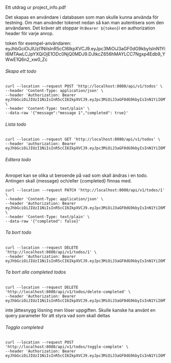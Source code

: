 Ett utdrag ur project_info.pdf

Det skapas en användare i databasen som man skulle kunna använda för testning. Om man använder tokenet nedan så kan man autentisera som den användaren. Det kräver att stoppar in:`Bearer ${token}`i en authorization header för varje anrop.

token för exempel-användaren:
eyJhbGciOiJIUzI1NiIsInR5cCI6IkpXVCJ9.eyJpc3MiOiJ3aGF0dG9kbyIsInN1YiI6MTAwLCJpYXQiOjE1ODc0NjQ0MDJ9.DJtkcZ656hMAYLCC7Ngxp4Edb9_YWwE1Q6n2_xw0_Zc



###### Skapa ett todo
```
curl --location --request POST 'http://localhost:8080/api/v1/todos' \
--header 'Content-Type: application/json' \
--header 'Authorization: Bearer eyJhbGciOiJIUzI1NiIsInR5cCI6IkpXVCJ9.eyJpc3MiOiJ3aGF0dG9kbyIsInN1YiI6MTAwLCJpYXQiOjE1ODc0NjQ0MDJ9.DJtkcZ656hMAYLCC7Ngxp4Edb9_YWwE1Q6n2_xw0_Zc' \
--header 'Content-Type: text/plain' \
--data-raw '{"message":"message 1","completed": true}'
```

###### Lista todo
```
curl --location --request GET 'http://localhost:8080/api/v1/todos' \
--header 'authorization: Bearer eyJhbGciOiJIUzI1NiIsInR5cCI6IkpXVCJ9.eyJpc3MiOiJ3aGF0dG9kbyIsInN1YiI6MTAwLCJpYXQiOjE1ODc0NjQ0MDJ9.DJtkcZ656hMAYLCC7Ngxp4Edb9_YWwE1Q6n2_xw0_Zc'
```
###### Editera todo
Anropet kan se olika ut beroende på vad som skall ändras i en todo. Antingen skall {message} och/eller {completed} finnas med.
```
curl --location --request PATCH 'http://localhost:8080/api/v1/todos/1' \
--header 'Content-Type: application/json' \
--header 'Authorization: Bearer eyJhbGciOiJIUzI1NiIsInR5cCI6IkpXVCJ9.eyJpc3MiOiJ3aGF0dG9kbyIsInN1YiI6MTAwLCJpYXQiOjE1ODc0NjQ0MDJ9.DJtkcZ656hMAYLCC7Ngxp4Edb9_YWwE1Q6n2_xw0_Zc' \
--header 'Content-Type: text/plain' \
--data-raw '{"completed": false}'
```
###### Ta bort  todo
```
curl --location --request DELETE 'http://localhost:8080/api/v1/todos/1' \
--header 'Authorization: Bearer eyJhbGciOiJIUzI1NiIsInR5cCI6IkpXVCJ9.eyJpc3MiOiJ3aGF0dG9kbyIsInN1YiI6MTAwLCJpYXQiOjE1ODc0NjQ0MDJ9.DJtkcZ656hMAYLCC7Ngxp4Edb9_YWwE1Q6n2_xw0_Zc'
```
###### Ta bort  alla completed todos
```
curl --location --request DELETE 'http://localhost:8080/api/v1/todos/delete-completed' \
--header 'Authorization: Bearer eyJhbGciOiJIUzI1NiIsInR5cCI6IkpXVCJ9.eyJpc3MiOiJ3aGF0dG9kbyIsInN1YiI6MTAwLCJpYXQiOjE1ODc0NjQ0MDJ9.DJtkcZ656hMAYLCC7Ngxp4Edb9_YWwE1Q6n2_xw0_Zc'
```
inte jättesnygg lösning men löser uppgiften. Skulle kanske ha använt en query parameter för att styra vad som skall deltas
###### Toggla completed
```
curl --location --request POST 'http://localhost:8080/api/v1/todos/toggle-complete' \
--header 'Authorization: Bearer eyJhbGciOiJIUzI1NiIsInR5cCI6IkpXVCJ9.eyJpc3MiOiJ3aGF0dG9kbyIsInN1YiI6MTAwLCJpYXQiOjE1ODc0NjQ0MDJ9.DJtkcZ656hMAYLCC7Ngxp4Edb9_YWwE1Q6n2_xw0_Zc'
```